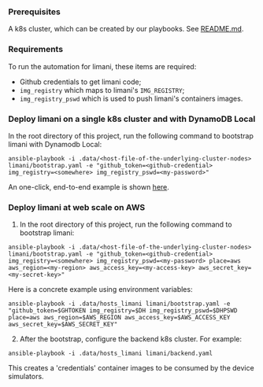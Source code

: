### Prerequisites
A k8s cluster, which can be created by our playbooks. See [README.md](../README.md).

### Requirements
To run the automation for limani, these items are required:
- Github credentials to get limani code;
- `img_registry` which maps to limani's `IMG_REGISTRY`;
- `img_registry_pswd` which is used to push limani's containers images.

### Deploy limani on a single k8s cluster and with DynamoDB Local
In the root directory of this project, run the following command to bootstrap limani with Dynamodb Local:
```shell
ansible-playbook -i .data/<host-file-of-the-underlying-cluster-nodes> limani/bootstrap.yaml -e "github_token=<github-credential> img_registry=<somewhere> img_registry_pswd=<my-password>"
```

An one-click, end-to-end example is shown [here](../all-in-one-limani.sh).

### Deploy limani at web scale on AWS
1. In the root directory of this project, run the following command to bootstrap limani:
```shell
ansible-playbook -i .data/<host-file-of-the-underlying-cluster-nodes> limani/bootstrap.yaml -e "github_token=<github-credential> img_registry=<somewhere> img_registry_pswd=<my-password> place=aws aws_region=<my-region> aws_access_key=<my-access-key> aws_secret_key=<my-secret-key>"
```
Here is a concrete example using environment variables:
```shell
ansible-playbook -i .data/hosts_limani limani/bootstrap.yaml -e "github_token=$GHTOKEN img_registry=$DH img_registry_pswd=$DHPSWD place=aws aws_region=$AWS_REGION aws_access_key=$AWS_ACCESS_KEY aws_secret_key=$AWS_SECRET_KEY"
```

2. After the bootstrap, configure the backend k8s cluster. For example:
```
ansible-playbook -i .data/hosts_limani limani/backend.yaml
```
This creates a 'credentials' container images to be consumed by the device simulators.

